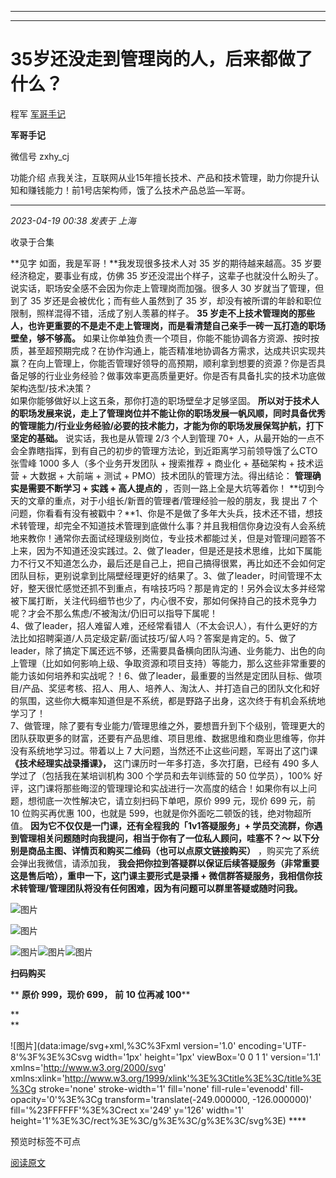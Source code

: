 ----------------------------------------
----------------------------------------
#  35岁还没走到管理岗的人，后来都做了什么？

程军  [ 军哥手记 ](javascript:void\(0\);)

**军哥手记** ![]()

微信号 zxhy_cj

功能介绍 点我关注，互联网从业15年擅长技术、产品和技术管理，助力你提升认知和赚钱能力！前1号店架构师，饿了么技术产品总监—军哥。

____

_2023-04-19 00:38_ _发表于 上海_

收录于合集

**见字 如面，我是军哥！**我发现很多技术人对 35 岁的期待越来越高。35 岁要经济稳定，要事业有成，仿佛 35
岁还没混出个样子，这辈子也就没什么盼头了。说实话，职场安全感不会因为你走上管理岗而加强。很多人 30 岁就当了管理，但到了 35
岁还是会被优化；而有些人虽然到了 35 岁，却没有被所谓的年龄和职位限制，照样混得不错，活成了别人羡慕的样子。 **35
岁走不上技术管理岗的那些人，也许更重要的不是走不走上管理岗，而是看清楚自己亲手一砖一瓦打造的职场壁垒，够不够高。**
如果让你单独负责一个项目，你能不能协调各方资源、按时按质，甚至超预期完成？在协作沟通上，能否精准地协调各方需求，达成共识实现共赢？在向上管理上，你能否管理好领导的高预期，顺利拿到想要的资源？你是否具备足够的行业业务经验？做事效率更高质量更好。你是否有具备扎实的技术功底做架构选型/技术决策？  
如果你能够做好以上这五条，那你打造的职场壁垒才足够坚固。
**所以对于技术人的职场发展来说，走上了管理岗位并不能让你的职场发展一帆风顺，同时具备优秀的管理能力/行业业务经验/必要的技术能力，才能为你的职场发展保驾护航，打下坚定的基础。**
说实话，我也是从管理 2/3 个人到管理 70+ 人，从最开始的一点不会全靠瞎指挥，到有自己的初步的管理方法论，到近距离学习前领导饿了么CTO张雪峰
1000 多人（多个业务开发团队 + 搜索推荐 + 商业化 + 基础架构 + 技术运营 + 大数据 + 大前端 + 测试 +
PMO）技术团队的管理方法。得出结论： **管理确实是需要不断学习 + 实践 + 高人提点的** ，否则一路上全是大坑等着你！
**切到今天的文章的重点，对于小组长/新晋的管理者/管理经验一般的朋友，我 提出 7
个问题，你看看有没有被戳中？**1、你是不是做了多年大头兵，技术还不错，想技术转管理，却完全不知道技术管理到底做什么事？并且我相信你身边没有人会系统地来教你！通常你去面试经理级别岗位，专业技术都能过关，但是对管理问题答不上来，因为不知道还没实践过。2、做了leader，但是还是技术思维，比如下属能力不行又不知道怎么办，最后还是自己上，把自己搞得很累，再比如还不会如何定团队目标，更别说拿到比隔壁经理更好的结果了。3、做了leader，时间管理不太好，整天很忙感觉还抓不到重点，有啥技巧吗？那是肯定的！另外会议太多并经常被下属打断，关注代码细节也少了，内心很不安，那如何保持自己的技术竞争力呢？才会不那么焦虑/不被淘汰/仍旧可以指导下属呢！  
4、做了leader，招人难留人难，还经常看错人（不太会识人），有什么更好的方法比如招聘渠道/人员定级定薪/面试技巧/留人吗？答案是肯定的。5、做了leader，除了搞定下属还远不够，还需要具备横向团队沟通、业务能力、出色的向上管理（比如如何影响上级、争取资源和项目支持）等能力，那么这些非常重要的能力该如何培养和实战呢？！6、做了leader，最重要的当然是定团队目标、做项目/产品、奖惩考核、招人、用人、培养人、淘汰人、并打造自己的团队文化和好的氛围，这些你大概率知道但是不系统，都是野路子出身，这次终于有机会系统地学习了！  
7、做管理，除了要有专业能力/管理思维之外，要想晋升到下个级别，管理更大的团队获取更多的财富，还要有产品思维、项目思维、数据思维和商业思维等，你并没有系统地学习过。带着以上
7 大问题，当然还不止这些问题，军哥出了这门课 **《技术经理实战录播课》，** 这门课历时一年多打造，多次打磨，已经有 490
多人学过了（包括我在某培训机构 300 个学员和去年训练营的 50 位学员），100%
好评，这门课将那些晦涩的管理理论和实战进行一次高度的结合！如果你有以上问题，想彻底一次性解决它，请立刻扫码下单吧，原价 999 元，现价 699 元，前
10 位购买再优惠 100，也就是 599，也就是你外面吃二顿饭的钱，绝对物超所值。 **因为它不仅仅是一门课，还有全程我的「1v1答疑服务」+
学员交流群，你遇到管理相关问题随时向我提问，相当于你有了一位私人顾问，哇塞不？～** **以下分别是商品主图、详情页和购买二维码（也可以点原文链接购买）**
，购买完了系统会弹出我微信，请添加我， **我会把你拉到答疑群以保证后续答疑服务（非常重要这是售后哈），重申一下，这门课主要形式是录播 +
微信群答疑服务，我相信你技术转管理/管理团队将没有任何困难，因为有问题可以群里答疑或随时问我。**

![图片](https://mmbiz.qpic.cn/mmbiz_jpg/zoS8kK5mlOkibyFjUA5WG26kImMibLnKhlexjzCIcziccGzwIxMP5sM3mYH0OdFpDic9VY1TzibK6jDbcVahYIzbibLg/640?wx_fmt=jpeg)

![图片](https://mmbiz.qpic.cn/mmbiz_jpg/zoS8kK5mlOkibyFjUA5WG26kImMibLnKhlMHBMZhsvt5Zooqkw4elCzUianyVnm6TN1ib6FiaJ6rbBsZTpXLckic88kA/640?wx_fmt=jpeg)

![图片](https://mmbiz.qpic.cn/mmbiz_png/b96CibCt70iaajvl7fD4ZCicMcjhXMp1v6UibM134tIsO1j5yqHyNhh9arj090oAL7zGhRJRq6cFqFOlDZMleLl4pw/640?wx_fmt=png&wxfrom=5&wx_lazy=1&wx_co=1)![图片](https://mmbiz.qpic.cn/mmbiz_png/b96CibCt70iaajvl7fD4ZCicMcjhXMp1v6UibM134tIsO1j5yqHyNhh9arj090oAL7zGhRJRq6cFqFOlDZMleLl4pw/640?wx_fmt=png&wxfrom=5&wx_lazy=1&wx_co=1)![图片](https://mmbiz.qpic.cn/mmbiz_png/b96CibCt70iaajvl7fD4ZCicMcjhXMp1v6UibM134tIsO1j5yqHyNhh9arj090oAL7zGhRJRq6cFqFOlDZMleLl4pw/640?wx_fmt=png&wxfrom=5&wx_lazy=1&wx_co=1)

 **扫码购买**

 ** **原价 999，现价 699，** **前 10 位再减 100****

 **  
**

![图片](data:image/svg+xml,%3C%3Fxml version='1.0' encoding='UTF-8'%3F%3E%3Csvg
width='1px' height='1px' viewBox='0 0 1 1' version='1.1'
xmlns='http://www.w3.org/2000/svg'
xmlns:xlink='http://www.w3.org/1999/xlink'%3E%3Ctitle%3E%3C/title%3E%3Cg
stroke='none' stroke-width='1' fill='none' fill-rule='evenodd' fill-
opacity='0'%3E%3Cg transform='translate\(-249.000000, -126.000000\)'
fill='%23FFFFFF'%3E%3Crect x='249' y='126' width='1'
height='1'%3E%3C/rect%3E%3C/g%3E%3C/g%3E%3C/svg%3E) ****

预览时标签不可点

[阅读原文](javascript:;)

